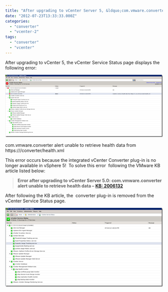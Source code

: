 ```yaml
---
title: "After upgrading to vCenter Server 5, &ldquo;com.vmware.converter&rdquo; alert"
date: "2012-07-23T13:33:33.000Z"
categories: 
  - "converter"
  - "vcenter-2"
tags: 
  - "converter"
  - "vcenter"
---
```


After upgrading to vCenter 5, the vCenter Service Status page displays the following error:

[![image](images/image_thumb8.png "image")](https://www.ivobeerens.nl/wp-content/uploads/2012/07/image8.png)

com.vmware.converter alert unable to retrieve health data from https:///converter/health.xml

This error occurs because the integrated vCenter Converter plug-in is no longer available in vSphere 5!  To solve this error  following the VMware KB article listed below:

> **Error after upgrading to vCenter Server 5.0: com.vmware.converter alert unable to retrieve health data –** [**KB: 2006132**](http://kb.vmware.com/selfservice/microsites/search.do?language=en_US&cmd=displayKC&externalId=2006132)

After following the KB article, the  converter plug-in is removed from the vCenter Service Status page.

[![image](images/image_thumb7.png "image")](https://www.ivobeerens.nl/wp-content/uploads/2012/07/image7.png)
